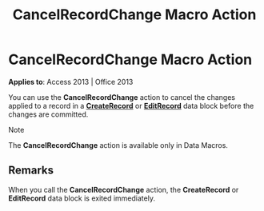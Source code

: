 ﻿---
title: CancelRecordChange Macro Action
TOCTitle: CancelRecordChange Macro Action
ms:assetid: 73031240-1ff6-660b-b25f-11a880df6031
ms:mtpsurl: https://msdn.microsoft.com/library/Ff195846(v=office.15)
ms:contentKeyID: 48545626
ms.date: 09/18/2015
mtps_version: v=office.15
---

# CancelRecordChange Macro Action


**Applies to**: Access 2013 | Office 2013

You can use the **CancelRecordChange** action to cancel the changes applied to a record in a **[CreateRecord](createrecord-data-block.md)** or **[EditRecord](editrecord-data-block.md)** data block before the changes are committed.


> [!NOTE]
> The **CancelRecordChange** action is available only in Data Macros.



## Remarks

When you call the **CancelRecordChange** action, the **CreateRecord** or **EditRecord** data block is exited immediately.

